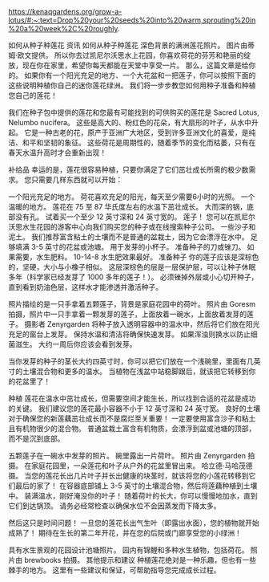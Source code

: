 https://kenaqgardens.org/grow-a-lotus/#:~:text=Drop%20your%20seeds%20into%20warm,sprouting%20in%20a%20week%2C%20roughly.

如何从种子种莲花
资讯
如何从种子种莲花
深色背景的满洲莲花照片。 图片由蒂姆·欧文提供。
所以你去过凯尼尔沃思水上花园，你喜欢荷花的芬芳和艳丽的绽放，现在你在家里，希望你每天都能在天堂中享受一片。 那么，这篇文章是给你的。 如果你有一个阳光充足的地方、一个大花盆和一把莲子，你可以按照下面的这些说明种植你自己的迷你莲花绿洲。 我们将一步步教您如何用种子准备和种植您自己的莲花！

我们在种子包中提供的莲花和您最有可能找到的可供购买的莲花是 Sacred Lotus, Nelumbo nucifera。 这些是高大的、粉红色的花朵，有大扇形的叶子，从水中升起。 它是一种古老的花，原产于亚洲广大地区，受到许多亚洲文化的喜爱，是纯洁、和平和坚韧的象征。 这些荷花是周期性的，随着季节的变化而枯萎，只有在春天水温升高时才会重新出现！

补给品
幸运的是，莲花很容易种植，只要你满足了它们茁壮成长所需的极少数需求。 您只需要几样东西就可以开始：

一个阳光充足的地方。 荷花喜欢充足的阳光，每天至少需要6小时的光照。
一个温暖的地方。 莲花在 75 至 87 华氏度左右的水温下茁壮成长。
大而深的锅，底部没有孔。 试着买一个至少 12 英寸深和 24 英寸宽的。
莲子！ 您可以在凯尼尔沃思水生花园的游客中心向我们购买您的种子或在线搜索种子公司。
  一些沙子和泥土。 我们推荐富含粘土的土壤而不是普通的盆栽土，因为它会漂浮在水中。 足够填满 3-5 英寸的花盆或池塘。
用于发芽的小杯子。
准备种子的刀或锉刀。
如果需要，水生肥料。 10-14-8 水生肥效果最好。
准备种子
你的莲子应该是深棕色的，坚硬，大小与小橡子相似。 这层深棕色的层是一层保护层，可以让种子休眠多年（科学家已经发芽了 1000 多年的莲子！）。 必须锉掉外层或小心切开种子，直到看到奶油色层，这样水才能渗透并激活种子。

照片描绘的是一只手拿着五颗莲子，背景是家庭花园中的荷叶。 照片由 Goresm 拍摄，照片中一只手拿着一颗发芽的莲子，上面放着一碗水，上面放着发芽的莲子。 摄影者 Zenyrgarden
将种子放入透明容器中的温水中，然后将它们放在阳光充足的窗台上发芽。 保持水温和清洁将确保快速发芽。 如果浑浊则换水以防止细菌滋生。 大约一周后你应该会看到发芽。

当你发芽的种子的茎长大约四英寸时，你可以把它们放在一个浅碗里，里面有几英寸的土壤混合物和更多的温水。 当植物在浅盆中站稳脚跟后，就该把它转移到你的花盆里了！

种植
莲花在温水中茁壮成长，但需要空间才能生长，所以找到合适的花盆是成功的关键。 我们建议您的莲花最小容器不小于 12 英寸深和 24 英寸宽。 良好的土壤对于确保您的新莲藕茁壮成长而不是腐烂至关重要！ 一定要使用富含沙子和粘土且有机物很少的混合物。 普通盆栽土富含有机物质，会漂浮到盆或池塘的顶部，而不是沉到底部。

五颗莲子在一碗水中发芽的照片。 碗里露出一片荷叶。 照片由 Zenyrgarden 拍摄。 在家庭花园里，一朵莲花和叶子从户外的花盆里冒出来。 哈立德·马哈茂德摄。
当您的莲花长出几片叶子并长出健康的块茎时，就该将您的小莲花转移到它们最后的家了！ 在容器底部铺上 3-5 英寸的土壤混合物，然后将莲藕种植到土壤中。 装满温水，刚好淹没你的叶子！ 随着荷叶的长大，你可以慢慢地加水，直到它们到达锅顶。 请务必经常检查以确保水位不会因蒸发而下降太多。

然后这只是时间问题！ 一旦您的莲花长出气生叶（即露出水面），您的植物就开始成熟了！ 期待在生长的第二年开花，并在您的后院或门廊享受您的小绿洲！

具有水生景观的花园设计池塘照片。 园内有锦鲤和多种水生植物，包括荷花。 照片由 brewbooks 拍摄。
其他提示和建议
种植莲花绝对是一种乐趣，但也有一些棘手的地方。 这里有一些建议和保证，可帮助指导您完成成长过程。